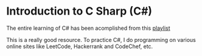 # Introduction to C Sharp (C#)

The entire learning of C# has been acomplished from this [playlist](https://www.youtube.com/watch?v=SXmVym6L8dw&list=PLAC325451207E3105)

This is a really good resource. To practice C#, I do programming on various online sites like LeetCode, Hackerrank and CodeChef, etc.
